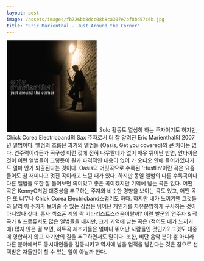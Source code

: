 ```yaml
---
layout: post
image: /assets/images/fb726bb8dcc08b8ca307e7bf8bd57c6b.jpg
title: "Eric Marienthal - Just Around the Corner"
---
```


![image](/assets/images/fb726bb8dcc08b8ca307e7bf8bd57c6b.jpg)
Solo 활동도 열심히 하는 주자이기도 하지만, Chick Corea Electricband의 Sax 주자로서 더 잘 알려진 Eric Marienthal의 2007년 앨범이다. 앨범의 흐름은 과거의 앨범들 (Oasis, Get you covered)와 큰 차이는 없다. 
연주력이라든가 곡구성 이런 것에 전혀 나무랄데가 없이 매우 뛰어난 반면, 안타까운 것이 이런 앨범들이 그렇듯이 뭔가 파격적인 내용이 없어 카 오디오 안에 들어가있다가도 얼마 안가 퇴출된다는 것이다.
Oasis의 머릿곡으로 수록된 'Hustlin'이란 곡은 요즘 들어도 참 재미나고 멋진 곡이라고 느낄 때가 있다. 하지만 동일 앨범의 다른 수록곡이나 다른 앨범들 또한 잘 들어보면 의미있고 좋은 곡이겠지만 기억에 남는 곡은 없다. 어떤 곡은 KennyG처럼 대중성을 추구하는 주자와 비슷한 경향을 보이는 곡도 있고, 어떤 곡은 또 너무나 Chick Corea Electricband스럽기도 하다. 하지만 내가 느끼기엔 그것들과 달리 이 주자가 보여줄 수 있는 장점은 뛰어난 개인기를 자유분방하게 구사하는 것이 아니었나 싶다. 흡사 섹소폰 계의 락 기타리스트스러움이랄까?
이런 발군의 연주자 &amp; 작곡가 &amp; 프로듀서도 많은 앨범들을 내지만, 크게 기억에 남는 곡은 (적어도 내가 느끼기에) 많지 않은 걸 보면, 히트곡 제조기들은 얼마나 뛰어난 사람들인 것인가? 그것도 대중에 영합하지 않고 자기만의 길을 추구하면서도 말이다. 또한, 비단 음악 분야 뿐 아니라 다른 분야에서도 동시대인들을 감동시키고 역사에 남을 업적을 남긴다는 것은 참으로 선택받은 자들만이 할 수 있는 일이 아닐까 한다.


